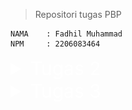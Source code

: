 > Repositori tugas PBP
```credential
NAMA    : Fadhil Muhammad
NPM     : 2206083464
```

<details>
<summary style="color: white; font-size: 30px">Tugas 2</summary>

## Daftar Isi

- [Pengenalan](#pengenalan)
- [Langkah-Langkah Pengimplementasian](#langkah-langkah-pengimplementasian)
- [Diagram](#diagram)
- [Mengapa Menggunakan Virtual Environment?](#mengapa-menggunakan-virtual-environment)
- [Apa itu MVC, MVT, dan MVVM?](#apa-itu-mvc-mvt-dan-mvvm)

## Pengenalan
Tautan web: https://poke-co.adaptable.app/main

[Poké.co](https://poke-co.adaptable.app/main) merupakan website dengan tema utama pengumpulan atau pengoleksian karakter-karakter Pokémon yang dibangun menggunakan Django untuk tugas kali ini.

## Langkah-Langkah Pengimplementasian
Dalam proses pembuatan website ini, hal pertama yang dilakukan adalah membuat repositori baru di github sebagai tempat penyimpanan hasil pekerjaan.

Setelah itu, *step-step* yang dilakukan antara lain:

1. **Membuat Direktori Lokal Baru untuk Proyek Aplikasi**
 
    Langkah pertama adalah membuat direktori baru pada perangkat lokal sebagai direktori utama untuk pengerjaan proyek
2. **Mengaktifkan *Virtual Environment* pada Direktori**

    Setelah direktori pada langkah pertama berhasil dibuat, selanjutnya menginisialisasi atau mengaktifkan virtual environment untuk proyek.
    ```shell
    python -m venv env
    ```
    Menjalankan perintah di atas pada command prompt untuk menginisialisasi virtual environment pada folder proyek.
3. **Mengaktifkan *Virtual Environment***

    Mengaktifkan virtual environment untuk direktori proyek dengan menjalankan script berikut pada command prompt.
    ```
    env\Scripts\activate.bat
    ```
4. **Menginstall *Dependencies* atau *Requirements***

    Setelah virtual environment berhasil diaktifkan, membuat file baru pada direktori bernama `requirements.txt` dengan isi sebagai berikut:

    ```
    django
    gunicorn
    whitenoise
    psycopg2-binary
    requests
    urllib3
    ```

    Setelah file `requirements.txt` berhasil dibuat, lalu install requirements atau dependencies tersebut dengan menjalankan script berikut pada command prompt.

    ```shell
    pip install -r requirements.txt
    ``````
5. **Membuat Proyek Django**

    Setelah semua dependencies terinstall, inisialisasi atau mulai proyek baru dengan menjalankan perintah berikut:
    ```shell
    django-admin startproject poke_co .
    ```
6. **Konfigurasi Proyek**

    Setelah proyek berhasil dibuat, langkah selanjutnya adalah mengkonfigurasi proyek. Hal yang dilakukan pada langkah ini di antaranya:

    1. Menambahkan allowed host pada file `settings.py`
        ```python
        ...
        ALLOWED_HOSTS = ["*"]
        ...
        ``` 
    2. Menambahkan direktori staticfiles dan static root pada `settings.py` untuk file-file statis seperti *image*

        ```python
        ...
        STATICFILES_DIRS = (
            join(BASE_DIR, 'main/static'),
        )

        STATIC_ROOT = join(BASE_DIR, 'staticfiles')
        ...
        ```
    3. Mendaftarkan aplikasi `main` ke dalam proyek dengan menambahkan `"main"` ke dalam daftar aplikasi yang ada pada `settings.py`
        ```python
        INSTALLED_APPS = [
            ...,
            "main",
            ...
        ]
        ```
7. **Membuat *Template* untuk Laman *Website***

    Untuk menampilkan laman *page* yang diinginkan saat website dibuka, tambahkan sebuah folder baru pada direktori `main` bernama `templates`, lalu dalam folder `templates` tambahkan `main.html`. 

    Dalam `main.html`, isi file tersebut dengan HTML yang diinginkan. Dalam proyek ini, contoh dari bagianbody HTML yang digunakan untuk proyek ini adalah sebagai berikut:

    ```html
    ...
    <section>
        <h2>Player Information</h2>
        <h5>Name:</h5>
        <p>{{ name }}</p>
        <h5>Class:</h5>
        <p>{{ class }}</p>
    </section>
    ...
    ```
    Untuk selengkapnya dapat dilihat pada file `main.html`

8. **Konfigurasi untuk Gambar**

    Pada proyek ini, gambar digunakan untuk ditampilkan pada laman web. Agar gambar dapat ditampilkan pada saat *production* atau *deployment*:

    1. Buat folder tempat penyimpanan file statis (untuk gambar). Tempat penyimpanan disesuaikan dengan `path` pengambilan gambar yang ada pada template `main.html` dan konfigurasi yang ada pada `settings.py`

    2. Agar gambar dapat diambil pada saat `deployment`, jalankan perintah berikut.
        ```shell
        python manage.py collectstatic
        ```
        Akan terbentuk sebuah folder baru sebagai direktori file yang bisa diambil kontenya pada saat tahap *deployment*. Jika tidak menjalankan perintah tersebut, maka gambar kemungkinan tidak akan muncul pada saat *deployment* walaupun pada saat *development* secara lokal muncul.
    
    3. Tidak lupa, tambahkan `{% load static %}` pada `main.html` agar file statis dapat di-*load*.

9. **Mengimplementasikan Model**

    pada langkah ini, modifikasi file `models.py` sesuai dengan kriteria soal dan aplikasi yang akan dibuat. Untuk proyek ini, isi dari `models.py` adalah sebagai berikut:
    ```python
    from django.db import models

    class Item(models.Model):
        name = models.CharField(max_length=255, name="name")
        amount = models.IntegerField(name="amount")
        rarity = models.IntegerField(name="rarity", default=0)
        power = models.FloatField(name="power", default=0)
        description = models.TextField(name="description")
    ```

10. **Membuat dan Mengaplikasikan Migrasi Model**

    Lakukan migrasi model dengan menjalankan perintah berikut pada Command Prompt agar Django dapat melacak perubahan pada model *database*.
    ```shell
    python manage.py makemigrations
    python manage.py migrate
    ```

11. **Menghubungkan *View* dengan *Template***

    Menambahkan kode berikut pada `views.py`.
    ```python
    from django.shortcuts import render

    def show_main(request):
        context = {
            'name':'Fadhil Muhammad',
            'class':'PBP-B',
            'char_name':'Pikachu',
            'char_description':'This is Pikachu. You know this is Pikachu. Why are you asking me about why i wrote this?',
            'char_amount':'You have Gazillion amount of this character.'
        }

        return render(request, 'main.html', context)
    ```
    Karena proyek aplikasi ini belum sepenuhnya dikembangkan, beberapa *variable* masih digunakan hanya sebagai *place holder* sementara.

12. **Melakukan *Routing* URL**

    Agar aplikasi dapat dijalankan tambahkan kode berikut pada `urls.py` pada direktori proyek
    ```python
    from django.contrib import admin
    from django.urls import path, include
    from django.conf import settings
    from django.conf.urls.static import static

    urlpatterns = [
        path('main/', include('main.urls')),
        path('admin/', admin.site.urls),
    ]

    if settings.DEBUG:
        urlpatterns += static(settings.STATIC_URL, document_root=settings.STATIC_ROOT)
    ```

    dan kode berikut pada `urls.py` pada direktori `main`
    ```python
    from django.urls import path
    from main.views import show_main

    app_name = 'main'

    urlpatterns = [
        path('', show_main, name='show_main'),
    ] 
    ```

13. **Menambahkan *Unit Testing***

    Untuk menguji website, dilakukan beberapa *unit testing* dasar untuk menguji apakah website berhasil ter-*load* dengan baik atau tidak dengan menambahkan kode pada *tests.py* sesuai dengan pengujian yang ingin dilakukan. Untuk proyek ini:
    ```python
    from django.test import TestCase
    from django.test import Client

    class mainTest(TestCase):
        def test_main_url_is_exist(self):
            client = Client()
            response = client.get('/main/') 
            self.assertEqual(response.status_code, 200)

        def test_main_using_main_template(self):
            client = Client()
            response = client.get('/main/') 
            self.assertTemplateUsed(response, 'main.html')

        def test_template_rendering(self):
            client = Client()
            response = client.get('/main/')
            self.assertEqual(response.status_code, 200)

            # Cek konten template
            self.assertContains(response, "Welcome to Poké.co")
            self.assertContains(response, "Player Information")
            self.assertContains(response, "Featured Character")
            self.assertContains(response, "Name:")
            self.assertContains(response, "Class:")

            # Cek gambar
            self.assertInHTML("<img alt=\"Pikachu\" src=\"/static/main/assets/Angry-Pikachu-Transparent.png\">", response.content.decode())

            # Cek konten footer
            self.assertContains(response, "Fadhil Muhammad (2206083464). Pemrograman Berbasis Platform Gasal 23/24.")
    ```
    Lalu, jalankan *testing* tersebut dengan menjalankan perintah berikut
    ```shell
    python manage.py test
    ```
14. **Melakukan *Deployment***

    Setelah semua tahap selesai, *deploy* aplikasi ke [Adaptable](https://adaptable.io/).


## Diagram *Framework*
![Alt Text](md_image/diagram.png)

Django adalah sebuah framework web yang memungkinkan pengembang untuk dengan mudah membuat dan mengelola situs web yang responsif dan dinamis. Django berfungsi dengan cara berikut:

1. **Permintaan dari Client**: Ketika seorang pengguna membuka situs web di peramban (browser), peramban akan mengirimkan permintaan HTTP ke server Django.

2. ***Routing* dan *URL Pattern***: Django memiliki sistem routing yang akan memeriksa pola URL pada permintaan dari *client* untuk menentukan tindakan atau *view* apa yang harus diambil untuk menangani permintaan tersebut.

3. **Menghubungkan dengan views.py**: Setelah pola URL cocok dengan permintaan, Django akan memanggil fungsi yang sesuai dalam berkas views.py. Fungsi-fungsi ini berisi program-program untuk menangani permintaan tersebut.

4. **Interaksi dengan models.py**: Untuk mengambil atau memanipulasi data yang diperlukan, views.py akan berinteraksi dengan berkas models.py. Models digunakan untuk mendefinisikan struktur data dan hubungan antar data dalam aplikasi.

5. **Membangun Halaman Web (HTML)**: Setelah data yang diperlukan telah diambil dari models.py, views.py akan menggunakan template HTML yang ada dalam direktori templates untuk merender halaman web. Data yang telah diambil dapat dimasukkan ke dalam template untuk membuat halaman web yang dinamis.

6. **HTTP Response**: Terakhir, views.py akan mengembalikan hasilnya dalam bentuk respons HTTP. Respons ini berisi halaman web yang telah dibuat (dalam bentuk HTML) dan akan dikirimkan kembali kepada *client* yang mengirimkan permintaan awal.


## Mengapa Menggunakan *Virtual Environment*?
Ada beberapa alasan mengapa kita sangat disarankan atau diharuskan menggunakan virtual environment saat memulai proyek Django, di antaranya:
1. **Dependensi Tertutup**

    Virtual environment memungkinkan kita untuk membuat lingkungan Python yang terisolasi secara mandiri dari instalasi Python global di sistem. Ini berarti kita dapat memiliki versi Python dan paket dependensi yang berbeda untuk setiap proyek, tanpa khawatir konflik antara versi atau paket yang digunakan oleh proyek yang berbeda.

2. ***Cleanliness* dan Pengelolaan Dependensi**

    Dengan menggunakan virtual environment, kita dapat mengelola dependensi proyek kita dengan lebih mudah. Kita dapat menginstal modul-modul Python yang diperlukan secara terpisah untuk setiap proyek. Selain itu, kita dapat dengan mudah membuat daftar dependensi proyek (biasanya disimpan dalam berkas `requirements.txt`) untuk mengulangi pengaturan proyek di *environment* lain atau bagi orang lain yang ingin bekerja pada proyek tersebut.

3. **Keamanan**

    *Virtual environment* dapat membantu mencegah terjadinya masalah jika ada pembaruan atau perubahan yang perlu kita lakukan pada sebuah proyek, tanpa memengaruhi proyek lain yang menggunakan versi Python atau paket yang berbeda.

Pengerjaan proyek Django tanpa menggunakan *virtual environment* tetap dapat dilaksanakan. Meskipun demikian, poin-poin di atas menjelaskan mengapa *virtual environment* sangat penting digunakan.

## Apa itu MVC, MVT, dan MVVM?

MVC (Model-View-Controller), MVT (Model-View-Template), dan MVVM (Model-View-ViewModel) adalah tiga kerangka arsitektur yang umum digunakan dalam pengembangan perangkat lunak. Tujuan utamanya adalah membagi komponen-komponen inti dalam aplikasi dan mempermudah manajemen kode. Meskipun ketiganya memiliki kesamaan dalam pemisahan peran, terdapat perbedaan signifikan dalam bagaimana mereka mengatur dan berinteraksi antara satu sama lain.

MVC adalah pendekatan yang pertama kali muncul dalam pengembangan perangkat lunak. Dalam MVC, aplikasi dibagi menjadi tiga komponen utama: Model, View, dan Controller. Model bertanggung jawab atas manajemen data dan logika bisnis, View bertanggung jawab untuk menampilkan data kepada pengguna, sementara Controller bertindak sebagai perantara yang mengoordinasikan aliran data dan tindakan yang dilakukan pengguna.

MVT, atau Model-View-Template, adalah varian dari MVC yang sering digunakan dalam kerangka kerja web seperti Django. Dalam MVT, Model tetap mengelola data dan logika bisnis, sedangkan Template mengambil peran View dalam menampilkan data kepada pengguna. Controller pada dasarnya terintegrasi dalam kerangka kerja Django, sehingga pengembang tidak perlu membuatnya secara eksplisit.

Sementara itu, MVVM adalah arsitektur yang lebih modern, sering digunakan dalam pengembangan aplikasi berbasis antarmuka pengguna, seperti aplikasi seluler atau desktop. Dalam MVVM, Model tetap mengelola data dan logika bisnis, tetapi ada tambahan komponen yang disebut ViewModel. ViewModel bertindak sebagai perantara antara Model dan View, mengubah data Model agar sesuai dengan tampilan yang diinginkan oleh View, dan mengelola tindakan yang dilakukan oleh pengguna.

Perbedaan utama antara ketiga pendekatan ini terletak pada cara mereka mengatur peran dan tanggung jawab komponen-komponen utama dalam aplikasi. MVC dan MVT umumnya digunakan dalam konteks aplikasi web tradisional, sementara MVVM lebih sering diterapkan dalam aplikasi modern berbasis antarmuka pengguna. Semua arsitektur ini bertujuan untuk memudahkan pemeliharaan kode, meningkatkan skalabilitas, dan memahami konsep dalam pengembangan perangkat lunak, dengan pilihan tergantung pada jenis aplikasi yang dikembangkan dan preferensi pengembangnya.

</details>

<details>
<summary style="color: white; font-size: 30px">Tugas 3</summary>

## Daftar Isi
- [Langkah-Langkah Pengimplementasian](#langkah-langkah-pengimplementasian-1)
- [Apa perbedaan antara form POST dan form GET dalam Django?](#apa-perbedaan-antara-form-POST-dan-form-GET=dalam-Django?)
- [Apa perbedaan utama antara XML, JSON, dan HTML dalam konteks pengiriman data?](#apa-perbedaan-utama-antara-xml-json-dan-html-dalam-konteks-pengiriman-data)
- [Mengapa JSON sering digunakan dalam pertukaran data antara aplikasi web modern?](#mengapa-json-sering-digunakan-dalam-pertukaran-data-antara-aplikasi-web-modern)
- [Postman](#postman)

## Langkah-Langkah Pengimplementasian
### Membuat `forms.py`
File `forms.py` dalam proyek Django digunakan untuk mendefinisikan formulir yang akan digunakan dalam aplikasi web. Formulir dapat dihubungkan dengan model Django untuk membuat, mengubah, atau menghapus objek model berdasarkan input dari pengguna. 

Isi `forms.py`:
```python
from django.forms import ModelForm
from main.models import Item

class ProductForm(ModelForm):
    class Meta:
        model = Item
        fields = ["name", "amount", "rarity", "power", "description"]
```

### Mengubah Isi File `views.py`
Untuk menampilkan jumlah item yang ada pada models, tambahkan kode pada `views.py`agar jumlah item pada models dapat diakses.

*Update* fungsi `create_item()` menjadi:
```python
def create_item(request):
    total_characters = Item.objects.count()
    form = ProductForm(request.POST or None)

    if form.is_valid() and request.method == "POST":
        form.save()
        return HttpResponseRedirect(reverse('main:show_main'))

    context = {'form': form, 'total_characters':total_characters}
    return render(request, "create_item.html", context)
```

### Membuat HTML untuk Form

Menambahkan `create_item.html` untuk tampilan form yang akan ditampilkan kepada user saat diakses. Untuk ini, django telah menyediakan opsi yang memudahkan kita dalam pembuatan laman formulir.

Isi `create_item.html`:
```html
{% extends 'base.html' %}
{% block content %}
<h1>Add New Character to Your List</h1>

<form method="POST">
    <p>You currently own a total of {{total_characters}} characters </p>
    {% csrf_token %}
    <table>
        {{ form.as_table }}
        <tr>
            <td></td>
            <td>
                <input type="submit" value="Add Character"/>
            </td>
        </tr>
    </table>
</form>


{% endblock %}
```

### Menambahkan `templates\base.html`
Buat folder baru pada root directory bernama `templates` dan tambahkan file `base.html` di dalamnya. 

Isi dari `base.html`:
```html
{% load static %}
<!DOCTYPE html>
<html lang="en">
    <head>
        <meta charset="UTF-8" />
        <meta
            name="viewport"
            content="width=device-width, initial-scale=1.0"
        />
        {% block meta %}
        {% endblock meta %}
    </head>

    <body>
        {% block content %}
        {% endblock content %}
    </body>
</html>
```
### Meng-*update* `main.html` pada Direktori `main\templates\`
Untuk menampilkan data yang telah disubmit pada form, perlu dilakukan penambahan pada `main.html`. 

Kode yang ditambahkan:
```html
...
    ...
        <section>
            <h2>Your Collections</h2>

            <div style="overflow-y: auto;">
                <table>
                    <tr>
                        <th>Timestamp (UTC+7)</th>
                        <th>Name</th>
                        <th>Amount</th>
                        <th>Rarity</th>
                        <th>Power</th>
                        <th>Description</th>
                    </tr>
                
                    {% for item in items %}
                    <tr>
                        <td>{{item.date_added}}</td>
                        <td>{{item.name}}</td>
                        <td>{{item.amount}}</td>
                        <td>{{item.rarity}}</td>
                        <td>{{item.power}}</td>
                        <td style="min-width: 500px;">{{item.description}}</td>
                    </tr>
                    {% endfor %}
                </table>
                <br />
            </div>
        
            <a href="{% url 'main:create_item' %}">
                <button>
                    Add New Character
                </button>
            </a>
        </section>
    ...
...
```
### Menambahkan View untuk XML dan JSON Serializer
Untuk melihat data-data yang disimpan dalam bentuk XML atau JSOn, digunakan serializer. Untuk melihat hasil serializer dari XML atau JSON, tambahkan dua fungsi berikut pada `views.py`:
```python
def show_xml(request):
    data = Item.objects.all()
    return HttpResponse(serializers.serialize("xml", data), content_type="application/xml")

def show_json(request):
    data = Item.objects.all()
    return HttpResponse(serializers.serialize("json", data), content_type="application/json")
```
dan tambahkan path berikut pada `urls.py` direktori aplikasi:
```python
...
urlpatterns = [
    ...
    path('xml/', show_xml, name='show_xml'),
    path('json/', show_json, name='show_json'),
    ...
]
...
```
Untuk menampilkan views dari `id` masing-masing data, tambahkan fungsi berikut pada `views.py`:
```python
def show_xml_by_id(request, id):
    data = Item.objects.filter(pk=id)
    return HttpResponse(serializers.serialize("xml", data), content_type="application/xml")

def show_json_by_id(request, id):
    data = Item.objects.filter(pk=id)
    return HttpResponse(serializers.serialize("json", data), content_type="application/json")
```
dan path berikut pada `urls.py` aplikasi:
```python
...
urlpatterns = [
    ...
    path('xml/<int:id>/', show_xml_by_id, name='show_xml_by_id'),
    path('json/<int:id>/', show_json_by_id, name='show_json_by_id') 
]
...
```


## Apa perbedaan antara form POST dan form GET dalam Django?
Dalam Django, form POST dan form GET memiliki beberapa perbedaan utama:

1. **Form POST**: Form POST dalam Django dikembalikan menggunakan metode POST, di mana browser mengumpulkan data formulir, meng-*encode*-nya untuk transmisi, mengirimkannya ke server, dan kemudian menerima kembali responsnya1. Metode POST akan mengirimkan data atau nilai langsung ke file lain2. Pemakaian metode POST ini digunakan untuk mengirimkan data yang penting / kredensial dan data yang orang lain tidak boleh tau / *secret data*, seperti password, dan sebagainya2.

2. **Form GET**: Sebaliknya, GET mengumpulkan data yang dikirimkan menjadi sebuah string, dan menggunakan ini untuk menyusun URL1. Metode GET akan menampilkan data/nilai pada URL, kemudian akan ditampung oleh action3.

Secara umum, metode POST digunakan saat kita ingin mengirimkan data yang tidak boleh dilihat oleh pengguna lain (misalnya password), sedangkan metode GET digunakan saat kita ingin pengguna dapat melihat data yang dikirimkan (misalnya dalam pencarian).

referensi: [Django - Working with forms](https://docs.djangoproject.com/en/4.2/topics/forms/)

### Apa perbedaan utama antara XML, JSON, dan HTML dalam konteks pengiriman data?
XML, JSON, dan HTML adalah tiga format yang sering digunakan dalam pengiriman data di web. Berikut adalah perbedaan utama antara ketiganya:

1. XML (eXtensible Markup Language):

    - XML adalah bahasa markup yang menyediakan aturan untuk menentukan data apa pun.
    - XML menggunakan tanda untuk membedakan antara atribut data dan data aktual.
    - XML merepresentasikan data dalam pola struktur *tree*.
    - XML memisahkan data dari HTML.
    - XML menyederhanakan proses perubahan platform.

2. JSON (JavaScript Object Notation):
    - JSON adalah format pertukaran data terbuka yang dapat dibaca baik oleh manusia maupun mesin
    - JSON bersifat independen dari setiap bahasa pemrograman dan merupakan output API umum dalam berbagai aplikasi
    - JSON menggunakan pasangan key-value untuk merepresentasikan data
    - JSON mendukung dan didukung semua browser.

3. HTML (HyperText Markup Language):

    - HTML adalah bahasa markup standar untuk dokumen yang dirancang untuk ditampilkan di browser web.
    HTML tidak dirancang sebagai format pertukaran data, tetapi sebagai format untuk menampilkan data, dengan fokus pada bagaimana data tampak bagi pengguna akhir.
    - HTML menggunakan tag yang dikelilingi oleh tanda kurung sudut (< dan >) untuk membuat elemen.

### Mengapa JSON sering digunakan dalam pertukaran data antara aplikasi web modern?

Dalam konteks pengiriman data, baik XML dan JSON digunakan secara luas. Namun, JSON dianggap lebih efisien karena data direpresentasikan sebagai objek JavaScript, dan dengan demikian beberapa bit dilewatkan melalui kabel. Lebih sedikit waktu mesin diperlukan untuk pemrosesan data.

Singkatnya, JSON adalah format pertukaran data yang lebih baik, sedangkan XML adalah format pertukaran dokumen yang lebih baik. HTML biasanya tidak digunakan untuk pertukaran data, tetapi lebih fokus pada menampilkan data ke pengguna.

### Postman

HTML

![Alt Text](md_image/HTML.png)

XML

![Alt Text](md_image/XML.png)

JSON

![Alt Text](md_image/JSON.png)

XML by ID
![Alt text](md_image/XML_ID.png)

JSON by ID
![Alt text](md_image/JSON_ID.png)
</details>